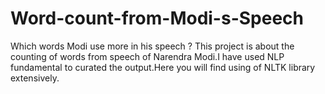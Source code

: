 # Word-count-from-Modi-s-Speech
Which words Modi use more in his speech ? This project is about the counting of words from speech of Narendra Modi.I have used NLP fundamental to curated the output.Here you will find using of NLTK library extensively. 
